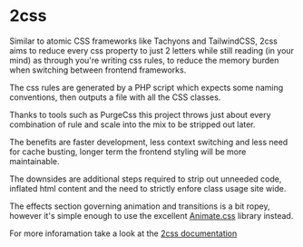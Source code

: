 # 2css

Similar to atomic CSS frameworks like Tachyons and TailwindCSS, 2css aims to reduce every css property to just 2 letters while still reading (in your mind) as through you're writing css rules, to reduce the memory burden when switching between frontend frameworks.

The css rules are generated by a PHP script which expects some naming conventions, then outputs a file with all the CSS classes.

Thanks to tools such as PurgeCss this project throws just about every combination of rule and scale into the mix to be stripped out later.

The benefits are faster development, less context switching and less need for cache busting, longer term the frontend styling will be more maintainable. 

The downsides are additional steps required to strip out unneeded code, inflated html content and the need to strictly enfore class usage site wide.

The effects section governing animation and transitions is a bit ropey, however it's simple enough to use the excellent [Animate.css](https://animate.style) library instead.

For more inforamation take a look at the [2css documentation](https://indgy.github.io/2css/)
 
